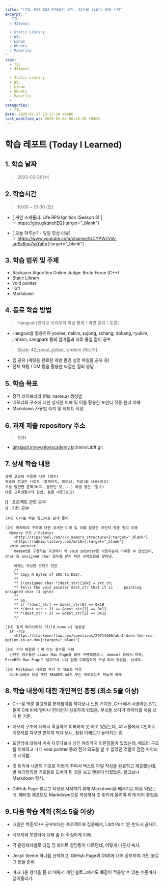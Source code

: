 ```yaml
---
title: "[TIL #3] BOJ 문제풀이 시작, 42서울 libft 과제 시작"
excerpt: "
   TIL
  / 42Seoul

  / Static Library
  / WSL
  / Linux
  / Ubuntu
  / Makefile
"
tags:
  - TIL
  - 42Seoul

  - Static Library
  - WSL
  - Linux
  - Ubuntu
  - Makefile
  -
categories:
  - TIL
date: 2020-02-27 13:17:28 +0900
last_modified_at: 2020-03-04 00:45:29 +0900
---
```


# 학습 레포트 (Today I Learned)

## 1. 학습 날짜

> 2020-02-26(수)

## 2. 학습시간

> 10:00 ~ 01:00 (집)

- [ 개인 스케쥴러: Life RPG Ignition (Season 3) ]  
  ☞ <https://goo.gl/qnehEQ>{:target="_blank"}

- [ 오늘 하루는? - 일일 영상 리뷰]  
  ☞ <https://www.youtube.com/channel/UCYPWzViA-uq9sBop7ssYaEg>{:target="_blank"}

## 3. 학습 범위 및 주제

- Backjoon Algorithm Online Judge: Brute Force (C++)
- Static Library
- void pointer
- libft
- Markdown

## 4. 동료 학습 방법

> Hangout (인터넷 브라우저 화상 통화 / 화면 공유 / 토론)

- Hangout을 활용하여 yoolee, nakim, sujung, schang, dokang, ryukim, jinhkim, sangpark 등의 멤버들과 하루 종일 같이 공부.

> Slack: 42_seoul_global_random (메신저)

- 팁 공유 (세팅을 완료한 개발 환경 설정 파일들 공유 등)
- 전체 채팅 / DM 등을 활용한 짜잘한 질의 응답

## 5. 학습 목표

- 정적 라이브러리 (fild_name.a) 생성법
- 메모리의 구조에 대한 상세한 이해 및 이를 활용한 포인터 작동 원리 이해
- Markdown 사용법 숙지 및 레포트 작성

## 6. 과제 제출 repository 주소

> SSH

- gits@git.innovationacademy.kr:hmin/Libft.git

## 7. 상세 학습 내용

```text
실제 코딩에 사용한 시간 (필수)
학습에 참고한 사이트 (홈페이지, 동영상, 자료)와 내용(권고)
오늘 발견한 문제(버그, 몰랐던 것,...) 해결 방안 (필수)
다른 교육생들과의 협업, 토론 내용(권고)
```

[] : 프로젝트 관련 공부  
() : 기타 공부

```text
(4H) C++로 백준 알고리즘 문제 풀이

[2H] 메모리의 구조에 대한 상세한 이해 및 이를 활용한 포인터 작동 원리 이해
  Memory 구조 / Pointer
    <http://tcpschool.com/c/c_memory_structure>{:target="_blank"}
    <https://adkim.tistory.com/m/10>{:target="_blank"}
  void pointer
    memset을 구현하는 과정에서 왜 void pointer를 사용하는지 이해할 수 없었으나, char 와 unsigned char 모두를 받기 위한 것이었음을 알아냄.

    아래는 작성한 코멘트 전문
    /*
    ** Copy N bytes of SRC to DEST.
    **
    ** ((unsigned char *)dest_str)[idx] = src_ch;
    ** Tells the void pointer dest_str that it is     pointing unsigned char (1 byte)
    **
    ** So,
    ** if *(dest_str) == &dest_str[0] == 0x10
    ** *(dest_str + 1) == &dest_str[1] == 0x11
    ** *(dest_str + 2) == &dest_str[2] == 0x12
    */

[1H] 정적 라이브러리 (fild_name.a) 생성법
  ar -rcs
    <https://stackoverflow.com/questions/29714300/what-does-the-rcs-option-in-ar-do>{:target="_blank"}

[3H] 기타 짜잘한 이미 아는 함수들 구현
  간단한 함수들은 Linux Man Page를 보며 구현해왔으나, memset 등에서 막혀, FreeBSD Man Page로 넘어가서 보니 엄청 디테일하게 구성 되어 있었음. 신세계.

[3H] Markdown 사용법 숙지 및 레포트 작성
  GitHub에서 항상 뜨던 README.md가 무슨 의도였는지 뒤늦게 이해

```

## 8. 학습 내용에 대한 개인적인 총평 (최소 5줄 이상)

- C++로 백준 알고리즘 문제풀이를 하다보니 느낀 거지만, C++에서 사용하는 STL들이 C에 비해 얼마나 편리한지 감동하게 되었음. 부싯돌 쓰다가 라이터를 처음 쓰게 된 기분.

- 메모리 구조에 대해서 확실하게 이해하지 못 하고 있었는데, 42서울에서 C언어로 메모리를 자꾸만 만지게 되다 보니, 점점 이해도가 높아지는 중.

- 포인터에 대해서 계속 다루다보니 생긴 여러가지 의문점들이 있었는데, 메모리 구조를 이해하고 나니 void pointer 등의 전혀 의도를 알 수 없었던 것들이 점점 파악되기 시작함.

- 깃 위키에 나만의 기호로 이쁘게 꾸며서 텍스트 파일 작성을 완료하고 제출했는데, 별 해괴망측한 기호들로 도배가 된 것을 보고 멘붕이 터졌었음. 알고보니 Markdown 형식.

- GitHub Page 블로그 작성을 시작하기 위해 Markdown을 배우기로 마음 먹었는데, 때마침 레포트도 Markdown으로 작성해서 깃 위키에 올려야 하게 되어 좋았음.

## 9. 다음 학습 계획 (최소 5줄 이상)

- 내일은 백준/C++ 공부보다는 프로젝트에 집중해서, Libft Part 1은 반드시 끝내기.

- 메모리와 포인터에 대해 좀 더 확실하게 이해.

- 각 운영체제별로 타입 당 바이트 할당량이 다르던데, 어떻게 다른지 숙지.

- Jekyll theme 하나를 선택하고, GitHub Page와 DNS에 대해 공부하여 개인 블로그 만들 준비.

- 마크다운 형식을 좀 더 배워서 개인 블로그에서도 똑같이 적용할 수 있는 수준까지 끌어올리기.
